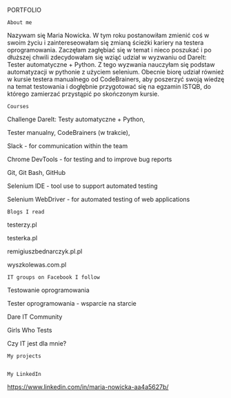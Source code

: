 PORTFOLIO



    About me


Nazywam się Maria Nowicka. W tym roku postanowiłam zmienić coś w swoim życiu i zaintereseowałam się zmianą ścieżki kariery na testera oprogramowania. Zaczęłam zagłębiać się w temat i nieco poszukać i po dłuższej chwili zdecydowałam się wziąć udział w wyzwaniu od DareIt: Tester automatyczne + Python. Z tego wyzwania nauczyłam się podstaw automatyzacji w pythonie z użyciem selenium. Obecnie biorę udział również w kursie testera manualnego od CodeBrainers, aby poszerzyć swoją wiedzę na temat testowania i dogłębnie przygotować się na egzamin ISTQB, do którego zamierzać przystąpić po skończonym kursie. 


    Courses


Challenge DareIt: Testy automatyczne + Python, 

Tester manualny, CodeBrainers (w trakcie),

Slack - for communication within the team

Chrome DevTools - for testing and to improve bug reports

Git, Git Bash, GitHub

Selenium IDE - tool use to support automated testing

Selenium WebDriver - for automated testing of web applications


    Blogs I read

testerzy.pl

testerka.pl

remigiuszbednarczyk.pl.pl

wyszkolewas.com.pl


    IT groups on Facebook I follow

Testowanie oprogramowania

Tester oprogramowania - wsparcie na starcie

Dare IT Community

Girls Who Tests

Czy IT jest dla mnie?



    My projects


    My LinkedIn
    
https://www.linkedin.com/in/maria-nowicka-aa4a5627b/

